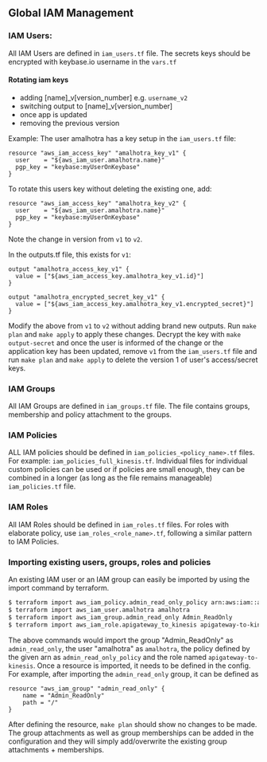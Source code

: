 ## Global IAM Management

### IAM Users: 
All IAM Users are defined in `iam_users.tf` file.  The secrets keys should be encrypted with keybase.io username in the `vars.tf`

#### Rotating iam keys
- adding [name]_v[version_number] e.g. `username_v2`
- switching output to [name]_v[version_number]
- once app is updated
- removing the previous version

Example: 
The user amalhotra has a key setup in the `iam_users.tf` file: 
```
resource "aws_iam_access_key" "amalhotra_key_v1" {
  user    = "${aws_iam_user.amalhotra.name}"
  pgp_key = "keybase:myUserOnKeybase"
}
```
To rotate this users key without deleting the existing one, add:
```
resource "aws_iam_access_key" "amalhotra_key_v2" {
  user    = "${aws_iam_user.amalhotra.name}"
  pgp_key = "keybase:myUserOnKeybase"
}
```
Note the change in version from `v1` to `v2`. 

In the outputs.tf file, this exists for `v1`:
```
output "amalhotra_access_key_v1" {
  value = ["${aws_iam_access_key.amalhotra_key_v1.id}"]
}

output "amalhotra_encrypted_secret_key_v1" {
  value = ["${aws_iam_access_key.amalhotra_key_v1.encrypted_secret}"]
}
```
Modify the above from `v1` to `v2` without adding brand new outputs.  Run `make plan` and `make apply` to apply these changes.  Decrypt the key with `make output-secret` and once the user is informed of the change or the application key has been updated, remove `v1` from the `iam_users.tf` file and run `make plan` and `make apply` to delete the version 1 of user's access/secret keys.  

### IAM Groups
All IAM Groups are defined in `iam_groups.tf` file.  The file contains groups, membership and policy attachment to the groups. 

### IAM Policies
ALL IAM policies should be defined in `iam_policies_<policy_name>.tf` files.  For example: `iam_policies_full_kinesis.tf`.  Individual files for individual custom policies can be used or if policies are small enough, they can be combined in a longer (as long as the file remains manageable) `iam_policies.tf` file.

### IAM Roles
All IAM Roles should be defined in `iam_roles.tf` files.  For roles with elaborate policy, use `iam_roles_<role_name>.tf`, following a similar pattern to IAM Policies.

### Importing existing users, groups, roles and policies
An existing IAM user or an IAM group can easily be imported by using the import command by terraform.  
```bash
$ terraform import aws_iam_policy.admin_read_only_policy arn:aws:iam::aws:policy/ReadOnlyAccess
$ terraform import aws_iam_user.amalhotra amalhotra
$ terraform import aws_iam_group.admin_read_only Admin_ReadOnly
$ terraform import aws_iam_role.apigateway_to_kinesis apigateway-to-kinesis
```

The above commands would import the group "Admin_ReadOnly" as `admin_read_only`, the user "amalhotra" as `amalhotra`, the policy defined by the given arn as `admin_read_only_policy` and the role named `apigateway-to-kinesis`.  Once a resource is imported, it needs to be defined in the config.  For example, after importing the `admin_read_only` group, it can be defined as 
```
resource "aws_iam_group" "admin_read_only" {
    name = "Admin_ReadOnly"
    path = "/"
}
```

After defining the resource, `make plan` should show no changes to be made.  The group attachments as well as group memberships can be added in the configuration and they will simply add/overwrite the existing group attachments + memberships.  